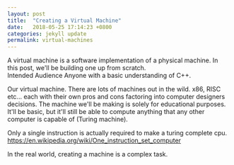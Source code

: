 ```yaml
---
layout: post
title:  "Creating a Virtual Machine"
date:   2018-05-25 17:14:23 +0800
categories: jekyll update
permalink: virtual-machines
---
```


A virtual machine is a software implementation of a physical machine.  In this post, we'll be building one up from scratch.  
Intended Audience
Anyone with a basic understanding of C++.

Our virtual machine.
There are lots of machines out in the wild.  x86, RISC etc... each with their own pros and cons factoring into computer designers decisions.  The machine we'll be making is solely for educational purposes.  It'll be basic, but it'll still be able to compute anything that any other computer is capable of (Turing machine).  

Only a single instruction is actually required to make a turing complete cpu.
https://en.wikipedia.org/wiki/One_instruction_set_computer




In the real world, creating a machine is a complex task.  

